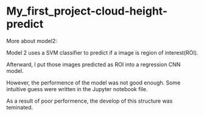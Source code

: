 # My_first_project-cloud-height-predict
More about model2:

Model 2 uses a SVM classifier to predict if a image is region of interest(ROI).

Afterward, I put those images predicted as ROI into a regression CNN model.

However, the performence of the model was not good enough. Some intuitive guess were written in the Jupyter notebook file.

As a result of poor performence, the develop of this structure was teminated.

